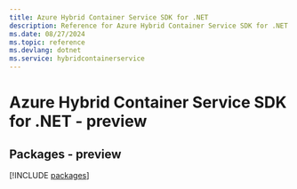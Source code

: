 ```yaml
---
title: Azure Hybrid Container Service SDK for .NET
description: Reference for Azure Hybrid Container Service SDK for .NET
ms.date: 08/27/2024
ms.topic: reference
ms.devlang: dotnet
ms.service: hybridcontainerservice
---
```

# Azure Hybrid Container Service SDK for .NET - preview
## Packages - preview
[!INCLUDE [packages](hybrid-container-service-index.md)]